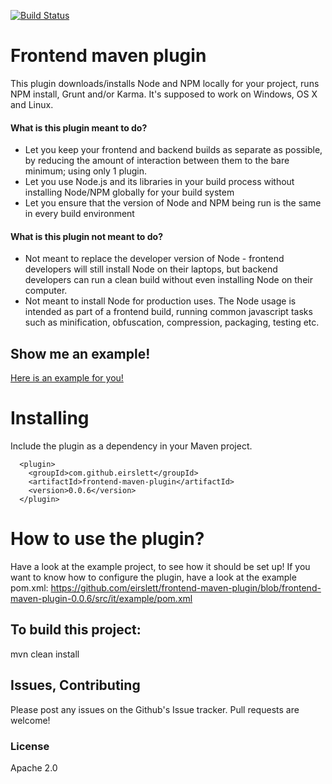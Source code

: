 [![Build Status](https://travis-ci.org/eirslett/frontend-maven-plugin.png?branch=master)](https://travis-ci.org/eirslett/frontend-maven-plugin)

# Frontend maven plugin
This plugin downloads/installs Node and NPM locally for your project, runs NPM install, Grunt and/or Karma.
It's supposed to work on Windows, OS X and Linux.

#### What is this plugin meant to do?
- Let you keep your frontend and backend builds as separate as possible, by
reducing the amount of interaction between them to the bare minimum; using only 1 plugin.
- Let you use Node.js and its libraries in your build process without installing Node/NPM
globally for your build system
- Let you ensure that the version of Node and NPM being run is the same in every build environment

#### What is this plugin not meant to do?
- Not meant to replace the developer version of Node - frontend developers will still install Node on their
laptops, but backend developers can run a clean build without even installing Node on their computer.
- Not meant to install Node for production uses. The Node usage is intended as part of a frontend build,
running common javascript tasks such as minification, obfuscation, compression, packaging, testing etc.

## Show me an example!
[Here is an example for you!](https://github.com/eirslett/frontend-maven-plugin/tree/master/src/it/example)

# Installing
Include the plugin as a dependency in your Maven project.
```<plugins>
  <plugin>
    <groupId>com.github.eirslett</groupId>
    <artifactId>frontend-maven-plugin</artifactId>
    <version>0.0.6</version>
  </plugin>
```

# How to use the plugin?
Have a look at the example project, to see how it should be set up!
If you want to know how to configure the plugin, have a look at the example pom.xml:
https://github.com/eirslett/frontend-maven-plugin/blob/frontend-maven-plugin-0.0.6/src/it/example/pom.xml

## To build this project:
mvn clean install

## Issues, Contributing
Please post any issues on the Github's Issue tracker. Pull requests are welcome!

### License
Apache 2.0
